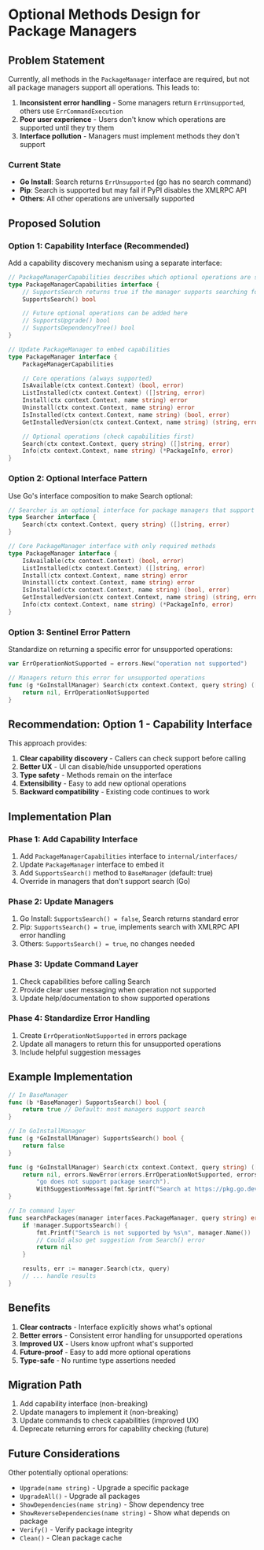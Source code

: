 # Optional Methods Design for Package Managers

## Problem Statement

Currently, all methods in the `PackageManager` interface are required, but not all package managers support all operations. This leads to:

1. **Inconsistent error handling** - Some managers return `ErrUnsupported`, others use `ErrCommandExecution`
2. **Poor user experience** - Users don't know which operations are supported until they try them
3. **Interface pollution** - Managers must implement methods they don't support

### Current State

- **Go Install**: Search returns `ErrUnsupported` (go has no search command)
- **Pip**: Search is supported but may fail if PyPI disables the XMLRPC API
- **Others**: All other operations are universally supported

## Proposed Solution

### Option 1: Capability Interface (Recommended)

Add a capability discovery mechanism using a separate interface:

```go
// PackageManagerCapabilities describes which optional operations are supported
type PackageManagerCapabilities interface {
    // SupportsSearch returns true if the manager supports searching for packages
    SupportsSearch() bool

    // Future optional operations can be added here
    // SupportsUpgrade() bool
    // SupportsDependencyTree() bool
}

// Update PackageManager to embed capabilities
type PackageManager interface {
    PackageManagerCapabilities

    // Core operations (always supported)
    IsAvailable(ctx context.Context) (bool, error)
    ListInstalled(ctx context.Context) ([]string, error)
    Install(ctx context.Context, name string) error
    Uninstall(ctx context.Context, name string) error
    IsInstalled(ctx context.Context, name string) (bool, error)
    GetInstalledVersion(ctx context.Context, name string) (string, error)

    // Optional operations (check capabilities first)
    Search(ctx context.Context, query string) ([]string, error)
    Info(ctx context.Context, name string) (*PackageInfo, error)
}
```

### Option 2: Optional Interface Pattern

Use Go's interface composition to make Search optional:

```go
// Searcher is an optional interface for package managers that support search
type Searcher interface {
    Search(ctx context.Context, query string) ([]string, error)
}

// Core PackageManager interface with only required methods
type PackageManager interface {
    IsAvailable(ctx context.Context) (bool, error)
    ListInstalled(ctx context.Context) ([]string, error)
    Install(ctx context.Context, name string) error
    Uninstall(ctx context.Context, name string) error
    IsInstalled(ctx context.Context, name string) (bool, error)
    GetInstalledVersion(ctx context.Context, name string) (string, error)
    Info(ctx context.Context, name string) (*PackageInfo, error)
}
```

### Option 3: Sentinel Error Pattern

Standardize on returning a specific error for unsupported operations:

```go
var ErrOperationNotSupported = errors.New("operation not supported")

// Managers return this error for unsupported operations
func (g *GoInstallManager) Search(ctx context.Context, query string) ([]string, error) {
    return nil, ErrOperationNotSupported
}
```

## Recommendation: Option 1 - Capability Interface

This approach provides:

1. **Clear capability discovery** - Callers can check support before calling
2. **Better UX** - UI can disable/hide unsupported operations
3. **Type safety** - Methods remain on the interface
4. **Extensibility** - Easy to add new optional operations
5. **Backward compatibility** - Existing code continues to work

## Implementation Plan

### Phase 1: Add Capability Interface

1. Add `PackageManagerCapabilities` interface to `internal/interfaces/`
2. Update `PackageManager` interface to embed it
3. Add `SupportsSearch()` method to `BaseManager` (default: true)
4. Override in managers that don't support search (Go)

### Phase 2: Update Managers

1. Go Install: `SupportsSearch() = false`, Search returns standard error
2. Pip: `SupportsSearch() = true`, implements search with XMLRPC API error handling
3. Others: `SupportsSearch() = true`, no changes needed

### Phase 3: Update Command Layer

1. Check capabilities before calling Search
2. Provide clear user messaging when operation not supported
3. Update help/documentation to show supported operations

### Phase 4: Standardize Error Handling

1. Create `ErrOperationNotSupported` in errors package
2. Update all managers to return this for unsupported operations
3. Include helpful suggestion messages

## Example Implementation

```go
// In BaseManager
func (b *BaseManager) SupportsSearch() bool {
    return true // Default: most managers support search
}

// In GoInstallManager
func (g *GoInstallManager) SupportsSearch() bool {
    return false
}

func (g *GoInstallManager) Search(ctx context.Context, query string) ([]string, error) {
    return nil, errors.NewError(errors.ErrOperationNotSupported, errors.DomainPackages, "search",
        "go does not support package search").
        WithSuggestionMessage(fmt.Sprintf("Search at https://pkg.go.dev/search?q=%s", query))
}

// In command layer
func searchPackages(manager interfaces.PackageManager, query string) error {
    if !manager.SupportsSearch() {
        fmt.Printf("Search is not supported by %s\n", manager.Name())
        // Could also get suggestion from Search() error
        return nil
    }

    results, err := manager.Search(ctx, query)
    // ... handle results
}
```

## Benefits

1. **Clear contracts** - Interface explicitly shows what's optional
2. **Better errors** - Consistent error handling for unsupported operations
3. **Improved UX** - Users know upfront what's supported
4. **Future-proof** - Easy to add more optional operations
5. **Type-safe** - No runtime type assertions needed

## Migration Path

1. Add capability interface (non-breaking)
2. Update managers to implement it (non-breaking)
3. Update commands to check capabilities (improved UX)
4. Deprecate returning errors for capability checking (future)

## Future Considerations

Other potentially optional operations:
- `Upgrade(name string)` - Upgrade a specific package
- `UpgradeAll()` - Upgrade all packages
- `ShowDependencies(name string)` - Show dependency tree
- `ShowReverseDependencies(name string)` - Show what depends on package
- `Verify()` - Verify package integrity
- `Clean()` - Clean package cache
